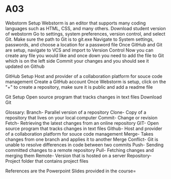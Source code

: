 # A03
Webstorm Setup
Webstorm is an editor that supports many coding languages such as HTML, CSS, and many others. 
Download student version of webstorm
Go to settings, system preferences, version control, and select Git. Make sure the path to Git is to git.exe
Navigate to System settings, passwords, and choose a location for a password file
Once GitHub and Git are setup, navigate to VCS and import to Version Control
Now you can create any file you would like and once down you need to add the file to Git which is on the left side
Commit your changes and you should see it updated on Github

GitHub Setup
Host and provider of a collaboration platform for souce code management
Create a GitHub account
Once Webstorm is setup, click on the "+" to create a repository, make sure it is public and add a readme file


Git Setup
Open source program that tracks changes in text files
Download Git 

Glossary:
Branch- Parallel version of a repository
Clone- Copy of a repository that lives on your local computer
Commit- Change or revision
Fetch- Retrieving the latest changes from an online repository
GIT- Open source program that tracks changes in text files
Github- Host and provider of a collaboration platform for souce code management
Merge- Takes changes from one branch and applies it to another
Merge Conflict- Git is unable to resolve differences in code between two commits
Push- Sending committed changes to a remote repository
Pull- Fetching changes and merging them
Remote- Version that is hosted on a server
Repository- Project folder that contains project files

References are the Powerpoint Slides provided in the course=
